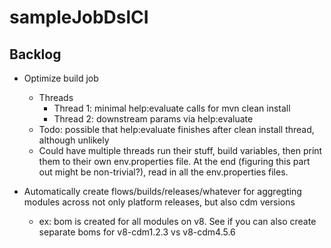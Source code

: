 # sampleJobDslCI

## Backlog

* Optimize build job
    * Threads
        * Thread 1: minimal help:evaluate calls for mvn clean install
        * Thread 2: downstream params via help:evaluate
    * Todo: possible that help:evaluate finishes after clean install thread, although unlikely
    * Could have multiple threads run their stuff, build variables, then print them to their own
    env.properties file.  At the end (figuring this part out might be non-trivial?), read in all the
       env.properties files.

* Automatically create flows/builds/releases/whatever for aggregting modules across not only
platform releases, but also cdm versions
    * ex: bom is created for all modules on v8.  See if you can also create separate boms for
    v8-cdm1.2.3 vs v8-cdm4.5.6